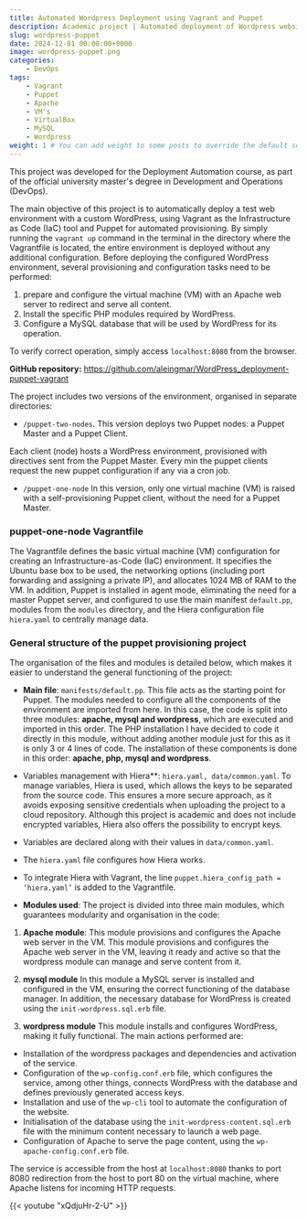 ```yaml
---
title: Automated Wordpress Deployment using Vagrant and Puppet
description: Academic project | Automated deployment of Wordpress website (locally) using Vagrant as IaC tool and Puppet as provisioning tool.
slug: wordpress-puppet
date: 2024-12-01 00:00:00+0000
image: wordpress-puppet.png
categories:
    - DevOps
tags:
    - Vagrant
    - Puppet
    - Apache
    - VM's
    - VirtualBox
    - MySQL
    - Wordpress
weight: 1 # You can add weight to some posts to override the default sorting (date descending)
---
```


This project was developed for the Deployment Automation course, as part of the official university master's degree in Development and Operations (DevOps).

The main objective of this project is to automatically deploy a test web environment with a custom WordPress, using Vagrant as the Infrastructure as Code (IaC) tool and Puppet for automated provisioning. 
By simply running the `vagrant up` command in the terminal in the directory where the Vagrantfile is located, the entire environment is deployed without any additional configuration. 
Before deploying the configured WordPress environment, several provisioning and configuration tasks need to be performed:

1. prepare and configure the virtual machine (VM) with an Apache web server to redirect and serve all content.
2. Install the specific PHP modules required by WordPress.
3.	Configure a MySQL database that will be used by WordPress for its operation.

To verify correct operation, simply access `localhost:8080` from the browser.

**GitHub repository:** https://github.com/aleingmar/WordPress_deployment-puppet-vagrant


The project includes two versions of the environment, organised in separate directories:

- `/puppet-two-nodes`.
This version deploys two Puppet nodes: a Puppet Master and a Puppet Client.

Each client (node) hosts a WordPress environment, provisioned with directives sent from the Puppet Master. Every min the puppet clients request the new puppet configuration if any via a cron job.
- `/puppet-one-node`
In this version, only one virtual machine (VM) is raised with a self-provisioning Puppet client, without the need for a Puppet Master.

### puppet-one-node Vagrantfile
The Vagrantfile defines the basic virtual machine (VM) configuration for creating an Infrastructure-as-Code (IaC) environment. It specifies the Ubuntu base box to be used, the networking options (including port forwarding and assigning a private IP), and allocates 1024 MB of RAM to the VM. In addition, Puppet is installed in agent mode, eliminating the need for a master Puppet server, and configured to use the main manifest `default.pp`, modules from the `modules` directory, and the Hiera configuration file `hiera.yaml` to centrally manage data.

### General structure of the puppet provisioning project

The organisation of the files and modules is detailed below, which makes it easier to understand the general functioning of the project:

- **Main file**: `manifests/default.pp`.
This file acts as the starting point for Puppet. The modules needed to configure all the components of the environment are imported from here. In this case, the code is split into three modules: **apache, mysql and wordpress**, which are executed and imported in this order. The PHP installation I have decided to code it directly in this module, without adding another module just for this as it is only 3 or 4 lines of code. The installation of these components is done in this order: **apache, php, mysql and wordpress**.

- Variables management with Hiera**: `hiera.yaml, data/common.yaml`.
To manage variables, Hiera is used, which allows the keys to be separated from the source code. This ensures a more secure approach, as it avoids exposing sensitive credentials when uploading the project to a cloud repository. Although this project is academic and does not include encrypted variables, Hiera also offers the possibility to encrypt keys.
- Variables are declared along with their values in `data/common.yaml`.
- The `hiera.yaml` file configures how Hiera works.
- To integrate Hiera with Vagrant, the line `puppet.hiera_config_path = ‘hiera.yaml’` is added to the Vagrantfile.

- **Modules used**:
The project is divided into three main modules, which guarantees modularity and organisation in the code:

1. **Apache module**: This module provisions and configures the Apache web server in the VM.
This module provisions and configures the Apache web server in the VM, leaving it ready and active so that the wordpress module can manage and serve content from it.

2. **mysql module**
In this module a MySQL server is installed and configured in the VM, ensuring the correct functioning of the database manager. In addition, the necessary database for WordPress is created using the `init-wordpress.sql.erb` file.

3. **wordpress module**
This module installs and configures WordPress, making it fully functional. The main actions performed are:

- Installation of the wordpress packages and dependencies and activation of the service.
- Configuration of the `wp-config.conf.erb` file, which configures the service, among other things, connects WordPress with the database and defines previously generated access keys.
- Installation and use of the `wp-cli` tool to automate the configuration of the website.
- Initialisation of the database using the `init-wordpress-content.sql.erb` file with the minimum content necessary to launch a web page.
- Configuration of Apache to serve the page content, using the `wp-apache-config.conf.erb` file.


The service is accessible from the host at `localhost:8080` thanks to port 8080 redirection from the host to port 80 on the virtual machine, where Apache listens for incoming HTTP requests.

{{< youtube "xQdjuHr-2-U" >}}